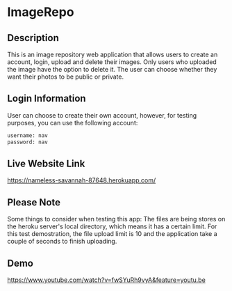 # ImageRepo

## Description

This is an image repository web application that allows users to create an account, login, upload and delete their images. 
Only users who uploaded the image have the option to delete it. The user can choose whether they want their photos to be public or private.

## Login Information

User can choose to create their own account, however, for testing purposes, you can use the following account:

```bash
username: nav
password: nav
```

## Live Website Link

https://nameless-savannah-87648.herokuapp.com/

## Please Note

Some things to consider when testing this app:
The files are being stores on the heroku server's local directory, which means it has a certain limit. For this test demostration, the file upload limit is 10
and the application take a couple of seconds to finish uploading. 

## Demo

https://www.youtube.com/watch?v=fwSYuRh9vyA&feature=youtu.be

